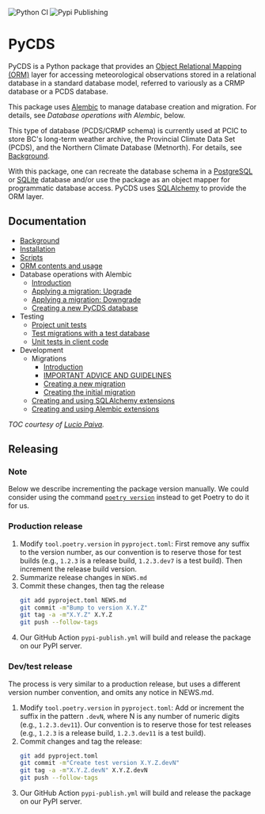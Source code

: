 ![Python CI](https://github.com/pacificclimate/pycds/workflows/Python%20CI/badge.svg)
![Pypi Publishing](https://github.com/pacificclimate/pycds/workflows/Pypi%20Publishing/badge.svg)

# PyCDS

PyCDS is a Python package that provides an [Object Relational Mapping (ORM)](http://en.wikipedia.org/wiki/Object-relational_mapping) layer for accessing meteorological observations stored in a relational database in a standard database model, referred to variously as a CRMP database or a PCDS database.

This package uses [Alembic](https://alembic.sqlalchemy.org/) to manage database creation and migration. For details, see _Database operations with Alembic_, below.

This type of database (PCDS/CRMP schema) is currently used at PCIC to store BC's long-term weather archive, the Provincial Climate Data Set (PCDS), and the Northern Climate Database (Metnorth). For details, see [Background](docs/background.md).

With this package, one can recreate the database schema in a [PostgreSQL](http://www.postgresql.org) or [SQLite](http://www.sqlite.org) database and/or use the package as an object mapper for programmatic database access. PyCDS uses [SQLAlchemy](http://www.sqlalchemy.org) to provide the ORM layer.

## Documentation

- [Background](docs/background.md)
- [Installation](docs/installation.md)
- [Scripts](docs/scripts.md)
- [ORM contents and usage](docs/orm.md)
- Database operations with Alembic
  - [Introduction](docs/database-operations/introduction.md)
  - [Applying a migration: Upgrade](docs/database-operations/migrate-upgrade.md)
  - [Applying a migration: Downgrade](docs/database-operations/migrate-downgrade.md)
  - [Creating a new PyCDS database](docs/database-operations/create-new-db.md)
- Testing
    - [Project unit tests](docs/testing/project-unit-tests.md)
    - [Test migrations with a test database](docs/testing/test-migrations.md)
    - [Unit tests in client code](docs/testing/unit-tests-in-client-code.md)
- Development
  - Migrations
    - [Introduction](docs/dev-notes/migrations/introduction.md)
    - [IMPORTANT ADVICE AND GUIDELINES](docs/dev-notes/migrations/important-notes.md)
    - [Creating a new migration](docs/dev-notes/migrations/create-new-migration.md)
    - [Creating the initial migration](docs/dev-notes/migrations/create-initial-migration.md)
  - [Creating and using SQLAlchemy extensions](docs/dev-notes/sqlalchemy-extensions.md)
  - [Creating and using Alembic extensions](docs/dev-notes/alembic-extensions.md)

_TOC courtesy of [Lucio Paiva](https://luciopaiva.com/markdown-toc/)._

## Releasing

### Note

Below we describe incrementing the package version manually. We could consider 
using the command 
[`poetry version`](https://python-poetry.org/docs/cli/#version) 
instead to get Poetry to do it for us.

### Production release

1. Modify `tool.poetry.version` in `pyproject.toml`: First remove any suffix
   to the version number, as our convention is to reserve those for test builds
   (e.g., `1.2.3` is a release build, `1.2.3.dev7` is a test build).
   Then increment the release build version.
1. Summarize release changes in `NEWS.md`
1. Commit these changes, then tag the release
   ```bash
   git add pyproject.toml NEWS.md
   git commit -m"Bump to version X.Y.Z"
   git tag -a -m"X.Y.Z" X.Y.Z
   git push --follow-tags
   ```
1. Our GitHub Action `pypi-publish.yml` will build and release the package 
   on our PyPI server.

### Dev/test release

The process is very similar to a production release, but uses a different
version number convention, and omits any notice in NEWS.md.

1. Modify `tool.poetry.version` in `pyproject.toml`: Add or increment the suffix
   in the pattern `.devN`, where N is any number of numeric digits (e.g., `1.2.3.dev11`).
   Our convention is to reserve those for test releases
   (e.g., `1.2.3` is a release build, `1.2.3.dev11` is a test build).
2. Commit changes and tag the release:
   ```bash
   git add pyproject.toml
   git commit -m"Create test version X.Y.Z.devN"
   git tag -a -m"X.Y.Z.devN" X.Y.Z.devN
   git push --follow-tags
   ```
1. Our GitHub Action `pypi-publish.yml` will build and release the package
   on our PyPI server.
